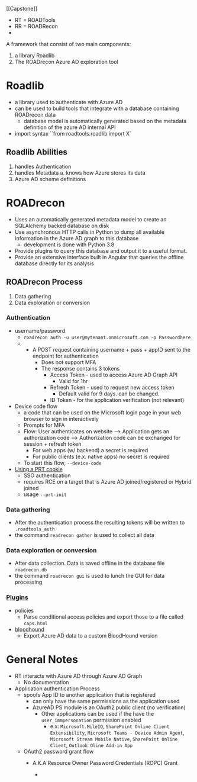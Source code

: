 [[Capstone]]

- RT = ROADTools
- RR = ROADRecon
- 
A framework that consist of two main components:
1. a library Roadlib
2. The ROADrecon Azure AD exploration tool

# Roadlib
- a library used to authenticate with Azure AD
- can be used to build tools that integrate with a database containing ROADrecon data
    - database model is automatically generated based on the metadata definition of the azure AD internal API
- import syntax ``from roadtools.roadlib import X`

## Roadlib Abilities  
1.  handles Authentication
2.  handles Metadata 
    a.  knows how Azure stores its data
3.  Azure AD scheme definitions 

# ROADrecon
-   Uses an automatically generated metadata model to create an SQLAlchemy backed database on disk
-   Use asynchronous HTTP calls in Python to dump all available information in the Azure AD graph to this database
    -   development is done with Python 3.8
-   Provide plugins to query this database and output it to a useful format.
-   Provide an extensive interface built in Angular that queries the offline database directly for its analysis


## ROADrecon Process
1.  Data gathering
2.  Data exploration or conversion


### Authentication
- username/password
    - `roadrecon auth -u user@mytenant.onmicrosoft.com -p Passwordhere`
    -  - A POST request containing username + pass + appID sent to the endpoint for authentication 
            - Does not support MFA 
            - The response contains 3 tokens 
                - Access Token - used to access Azure AD Graph API 
                    - Valid for 1hr
                - Refresh Token - used to request new access token 
                    - Default valid for 9 days. can be changed.
                - ID Token - for the application verification (not relevant)
- Device code flow
    - a code that can be used on the Microsoft login page in your web browser to sign in interactively
    - Prompts for MFA
    - Flow: User authenticates on website --> Application gets an authorization code --> Authorization code can be exchanged for session + refresh token
        - For web apps (w/ backend) a secret is required
        - For public clients (e.x. native apps) no secret is required 
    - To start this flow, `--device-code`
- [Using a PRT cookie](https://github.com/dirkjanm/ROADtools/wiki/Getting-started-with-ROADrecon#using-a-prt-cookie)
    - SSO authentication
    - requires RCE on a target that is Azure AD joined/registered or Hybrid joined
    - usage `--prt-init`


### Data gathering
- After the authentication process the resulting tokens will be written to `.roadtools_auth`
- the command `readrecon gather` is used to collect all data 


### Data exploration or conversion
- After data collection. Data is saved offline in the database file `roadrecon.db`
- the command `roadrecon gui` is used to lunch the GUI for data processing 



### [Plugins](https://github.com/dirkjanm/ROADtools/wiki/Getting-started-with-ROADrecon#using-the-data)
- policies
    - Parse conditional access policies and export those to a file called `caps.html`
- [bloodhound](https://github.com/dirkjanm/BloodHound-AzureAD)
    - Export Azure AD data to a custom BloodHound version
    
    

# General Notes
- RT interacts with Azure AD through Azure AD Graph 
    - No documentation 
- Application authentication Process
    - spoofs App ID to another application that is registered
        - can only have the same permissions as the application used
        - AzureAD PS module is an OAuth2 public client (no verification)
            - Other applications can be used if the have the `user_immpersonation` permission enabled
                - e.x: `Microsoft.MileIQ`, `SharePoint Online Client Extensibility`, `Microsoft Teams - Device Admin Agent`, `Microsoft Stream Mobile Native`, `SharePoint Online Client`, `Outlook Oline Add-in App`
    - OAuth2 password grant flow
        - A.K.A Resource Owner Password Credentials (ROPC) Grant
       
            - 